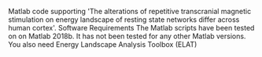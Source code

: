 Matlab code supporting 'The alterations of repetitive transcranial magnetic stimulation on energy landscape of resting state networks differ across human cortex'.
Software Requirements
The Matlab scripts have been tested on on Matlab 2018b. It has not been tested for any other Matlab versions.
You also need Energy Landscape Analysis Toolbox (ELAT) 
